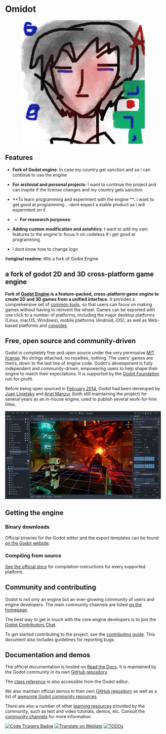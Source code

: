 # **Omidot**
<p align="center">

<img src="images/omidotimage.png" width="400" alt="Omidot Engine logo">

</p>

## Features

- **Fork of Godot engine**: In case my country get sanction and so i can continue to use the engine
- **For archivial and personal projects**: I want to continue the project and can inspite if the license changes and my country gets sanction
- **To learn programming and experiment with the engine **:   i want to get good at programming . -dont expect a stable product as i will expermient on it
- - **For reasearch purposes**:  

- **Adding custom modification and astehtics**: I want to add my own features to the engine to focus it on codeless if i get good at programming
- I dont know how to change logo

#**original readme:**
#Its a fork of  Godot Engine


## a fork of godot 2D and 3D cross-platform game engine

**Fork of [Godot Engine](https://godotengine.org) is a feature-packed, cross-platform
game engine to create 2D and 3D games from a unified interface.** It provides a
comprehensive set of [common tools](https://godotengine.org/features), so that
users can focus on making games without having to reinvent the wheel. Games can
be exported with one click to a number of platforms, including the major desktop
platforms (Linux, macOS, Windows), mobile platforms (Android, iOS), as well as
Web-based platforms and [consoles](https://docs.godotengine.org/en/latest/tutorials/platform/consoles.html).

## Free, open source and community-driven

Godot is completely free and open source under the very permissive [MIT license](https://godotengine.org/license).
No strings attached, no royalties, nothing. The users' games are theirs, down
to the last line of engine code. Godot's development is fully independent and
community-driven, empowering users to help shape their engine to match their
expectations. It is supported by the [Godot Foundation](https://godot.foundation/)
not-for-profit.

Before being open sourced in [February 2014](https://github.com/godotengine/godot/commit/0b806ee0fc9097fa7bda7ac0109191c9c5e0a1ac),
Godot had been developed by [Juan Linietsky](https://github.com/reduz) and
[Ariel Manzur](https://github.com/punto-) (both still maintaining the project)
for several years as an in-house engine, used to publish several work-for-hire
titles.

![Screenshot of a 3D scene in the Godot Engine editor](https://raw.githubusercontent.com/godotengine/godot-design/master/screenshots/editor_tps_demo_1920x1080.jpg)

## Getting the engine

### Binary downloads

Official binaries for the Godot editor and the export templates can be found
[on the Godot website](https://godotengine.org/download).

### Compiling from source

[See the official docs](https://docs.godotengine.org/en/latest/contributing/development/compiling)
for compilation instructions for every supported platform.

## Community and contributing

Godot is not only an engine but an ever-growing community of users and engine
developers. The main community channels are listed [on the homepage](https://godotengine.org/community).

The best way to get in touch with the core engine developers is to join the
[Godot Contributors Chat](https://chat.godotengine.org).

To get started contributing to the project, see the [contributing guide](CONTRIBUTING.md).
This document also includes guidelines for reporting bugs.

## Documentation and demos

The official documentation is hosted on [Read the Docs](https://docs.godotengine.org).
It is maintained by the Godot community in its own [GitHub repository](https://github.com/godotengine/godot-docs).

The [class reference](https://docs.godotengine.org/en/latest/classes/)
is also accessible from the Godot editor.

We also maintain official demos in their own [GitHub repository](https://github.com/godotengine/godot-demo-projects)
as well as a list of [awesome Godot community resources](https://github.com/godotengine/awesome-godot).

There are also a number of other
[learning resources](https://docs.godotengine.org/en/latest/community/tutorials.html)
provided by the community, such as text and video tutorials, demos, etc.
Consult the [community channels](https://godotengine.org/community)
for more information.

[![Code Triagers Badge](https://www.codetriage.com/godotengine/godot/badges/users.svg)](https://www.codetriage.com/godotengine/godot)
[![Translate on Weblate](https://hosted.weblate.org/widgets/godot-engine/-/godot/svg-badge.svg)](https://hosted.weblate.org/engage/godot-engine/?utm_source=widget)
[![TODOs](https://badgen.net/https/api.tickgit.com/badgen/github.com/godotengine/godot)](https://www.tickgit.com/browse?repo=github.com/godotengine/godot)
